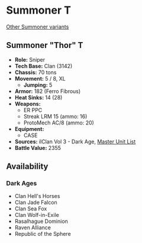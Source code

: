 # Summoner T

[Other Summoner variants](../summoner.md)

## Summoner "Thor" T
- **Role:** Sniper
- **Tech Base:** Clan (3142)
- **Chassis:** 70 tons
- **Movement:** 5 / 8, XL
  - **Jumping:** 5
- **Armor:** 182 (Ferro Fibrous)
- **Heat Sinks:** 14 (28)
- **Weapons:**
  - ER PPC
  - Streak LRM 15 (ammo: 16)
  - ProtoMech AC/8 (ammo: 20)
- **Equipment:**
  - CASE
- **Sources:** ilClan Vol 3 - Dark Age, [Master Unit List](http://masterunitlist.info/Unit/Details/7490/thor-summoner-t)
- **Battle Value:** 2355

## Availability

### Dark Ages
- Clan Hell's Horses
- Clan Jade Falcon
- Clan Sea Fox
- Clan Wolf-in-Exile
- Rasalhague Dominion
- Raven Alliance
- Republic of the Sphere

